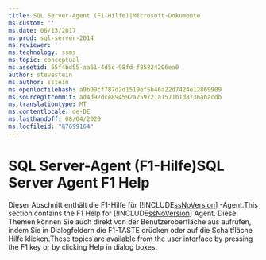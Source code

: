 ```yaml
---
title: SQL Server-Agent (F1-Hilfe)|Microsoft-Dokumente
ms.custom: ''
ms.date: 06/13/2017
ms.prod: sql-server-2014
ms.reviewer: ''
ms.technology: ssms
ms.topic: conceptual
ms.assetid: 55f4bd55-aa61-4d5c-98fd-f85824206ea0
author: stevestein
ms.author: sstein
ms.openlocfilehash: a9b09cf787d2d1519ef5b46a22d7424e12869909
ms.sourcegitcommit: ad4d92dce894592a259721a1571b1d8736abacdb
ms.translationtype: MT
ms.contentlocale: de-DE
ms.lasthandoff: 08/04/2020
ms.locfileid: "87699164"
---
```

# <a name="sql-server-agent-f1-help"></a><span data-ttu-id="bc400-102">SQL Server-Agent (F1-Hilfe)</span><span class="sxs-lookup"><span data-stu-id="bc400-102">SQL Server Agent F1 Help</span></span>
  <span data-ttu-id="bc400-103">Dieser Abschnitt enthält die F1-Hilfe für [!INCLUDE[ssNoVersion](../../includes/ssnoversion-md.md)] -Agent.</span><span class="sxs-lookup"><span data-stu-id="bc400-103">This section contains the F1 Help for [!INCLUDE[ssNoVersion](../../includes/ssnoversion-md.md)] Agent.</span></span> <span data-ttu-id="bc400-104">Diese Themen können Sie auch direkt von der Benutzeroberfläche aus aufrufen, indem Sie in Dialogfeldern die F1-TASTE drücken oder auf die Schaltfläche Hilfe klicken.</span><span class="sxs-lookup"><span data-stu-id="bc400-104">These topics are available from the user interface by pressing the F1 key or by clicking Help in dialog boxes.</span></span>  
  
  
